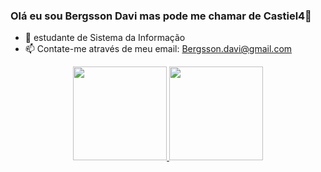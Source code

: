 ###  Olá eu sou Bergsson Davi mas pode me chamar de Castiel4👋

 
- 🌱 estudante de Sistema da Informação
- 📫 Contate-me através de meu email: Bergsson.davi@gmail.com
 
 <div align="center">
  <a href="https://www.linkedin.com/in/guilherme-vitor-martins-bezerra-634767257/">
      <img height="150em" src="https://github-readme-stats.vercel.app/api?username=castiel4&show_icons=true&theme=dracula&include_all_commits=true&count_private=true"/>
      <img height="150em" src="https://github-readme-stats.vercel.app/api/top-langs/?username=castiel4&layout=compact&langs_count=7&theme=dracula"/>
</div/
